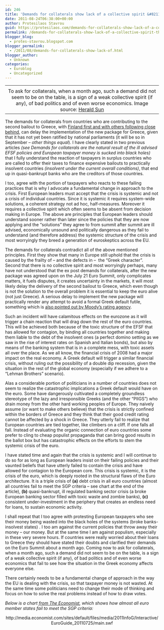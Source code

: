 ```yaml
---
id: 246
title: 'Demands for collaterals show lack of a collective spirit &#8211; This endangers the Euro'
date: 2011-08-24T06:38:00+00:00
author: Protesilaos Stavrou
guid: https://protesilaos.com/demands-for-collaterals-show-lack-of-a-collective-spirit-this-endangers-the-euro/
permalink: /demands-for-collaterals-show-lack-of-a-collective-spirit-this-endangers-the-euro/
blogger_blog:
  - protes-stavrou.blogspot.com
blogger_permalink:
  - /2011/08/demands-for-collaterals-show-lack-of.html
blogger_author:
  - Unknown
categories:
  - Euroblog
  - Uncategorized
---
```

<table align="center" cellpadding="0" cellspacing="0" class="tr-caption-container" style="margin-left: auto; margin-right: auto; text-align: center;">
  <tr>
    <td style="text-align: center;">
    </td>
  </tr>
  
  <tr>
    <td class="tr-caption" style="text-align: center;">
      To ask for collaterals, when a month ago, such a demand did not seem to be on the table, is a sign of a weak collective spirit (if any), of bad politics and of even worse economics. Image source: <a href="http://www.heraldsun.com.au/business/new-eu-rift-threatens-greece-aid/story-fn7j19iv-1226119141620">Herald Sun</a>
    </td>
  </tr>
</table>

The demands for collaterals from countries who are contributing to the second bailout to Greece, with [Finland first and with others following close behind](http://beyondbrussels.com/2011/08/daily-digest-slovakia-joins-finland-in-demand-of-collateral-in-greek-bailout/), can delay the implementation of the new package for Greece, given that it has not yet been ratified by national parliaments (it will be so in September &#8211; _other things equal_). I have clearly stated in two previous articles _(see Demands for collaterals are the natural result of the ill advised EFSF policies and European taxpayer money is sucked into black holes)_ that I fully understand the reaction of taxpayers in surplus countries who are called to offer their taxes to finance expensive bailouts to practically insolvent countries _(insolvent under the current overall conditions)_, that end up in quasi-bankrupt banks who are the creditors of those countries.

I too, agree with the portion of taxpayers who reacts to these failing practices that is why I advocate a fundamental change in approach to the crisis. First European leaders must accept that the crisis is systemic and not a crisis of individual countries. Since it is systemic it requires system-wide solutions, a coherent strategy not ad hoc, half-measures. Moreover it requires a collective spirit which often seems to be absent from decision making in Europe. The above are principles that European leaders should understand sooner rather than later since the policies that they are now applying and the &#8220;solutions&#8221; they agree to from summit after summit are ill advised, economically unsound and politically dangerous as they fail to understand (and therefore address) the systemic structure of the crisis and most worryingly they breed a generation of euroskeptics across the EU.

The demands for collaterals contradict all of the above mentioned principles. First they show that many in Europe still uphold that the crisis is caused by the frailty of &#8211; and the defects in &#8211;&nbsp; the &#8220;Greek character&#8221;. Second that there is no collective spirit and most worryingly perhaps, many have not understood that the ex post demands for collaterals, after the new package was agreed upon on the July 21 Euro Summit, only complicates matters, it fuels disputes, it creates uncertainty in the markets, it will most likely delay the delivery of the second bailout to Greece, which even though is not the solution to the overall problem it is essential to keep the euro alive (not just Greece). A serious delay to implement the new package will practically render any attempt to avoid a formal Greek default futile, something which is [also pointed out by Moody&#8217;s rating agency](http://www.publicserviceeurope.com/article/760/moodys-greek-collateral-deal-could-undermine-bail-out).

Such an incident will have calamitous effects on the eurozone as it will trigger a chain reaction that will drag down the rest of the euro countries. This will be achieved both because of the toxic structure of the EFSF that has allowed for contagion, by binding all countries together and making them liable to the debt of the insolvent ones (a perfect domino setting as we saw in the rise of interest rates on Spanish and Italian bonds), but also by means of the banking system that is in a complete mess, with toxic assets all over the place. As we all know, the financial crisis of 2008 had a major impact on the real economy. A Greek default will trigger a similar financial crisis, without ruling out the possibility of a double dip recession, given the situation in the rest of the global economy (especially if we adhere to a &#8220;Lehman Brothers&#8221; scenario).

Alas a considerable portion of politicians in a number of countries does not seem to realize the catastrophic implications a Greek default would have on the euro. Some have dangerously cultivated a completely groundless stereotype of the lazy and irresponsible Greeks (and the other &#8220;PIIGS&#8221;) who drain money from the other hard working peoples of Europe. They naively assume (or want to make others believe) that the crisis is strictly confined within the borders of Greece and they think that their good credit rating cannot be affected by a shock in Greece. They utterly fail to realize that European countries are tied together, like climbers on a cliff. If one falls all fall. Instead of evaluating the organic connection of euro countries some prefer to cling to cheap populist propaganda that can bring good results in the ballot box but has catastrophic effects on the efforts to stem the systemic crisis of the euro. 

I have stated time and again that the crisis is systemic and I will continue to do so for as long as European leaders insist on their failing policies and their vaunted beliefs that have utterly failed to contain the crisis and have allowed for contagion to the European core. This crisis is systemic, it is the crisis of the euro, which is deeply rooted in the structural flaws of the Euro architecture. It is a triple crisis of **(a)** debt crisis in all euro countries (almost all countries fail to meet the SGP criteria &#8211; see chart at the end of the article), **(b)** quasi-bankrupt, ill regulated banking sector crisis (a broke European banking sector filled with toxic waste and zombie banks), **(c)** consistent under-investment in the periphery that creates an endless need for loans, to sustain economic activity.

I shall repeat that I too agree with protesting European taxpayers who see their money being wasted into the black holes of the systems (broke banks-insolvest states) . I too am against the current policies that throw away their money &#8211; our money. But at the same time I am against populism, especially in these very severe hours. If countries were really worried about their loans to Greece they should have stated their doubts and clarified their demands on the Euro Summit about a month ago. Coming now to ask for collaterals, when a month ago, such a demand did not seem to be on the table, is a sign of a weak collective spirit (if any), of bad politics and of even worse economics that fail to see how the situation in the Greek economy affects everyone else.

There certainly needs to be a fundamental change of approach in the way the EU is dealing with the crisis, so that taxpayer money is not wasted. At the same time some politicians need to change their mode of thinking and focus on how to solve the real problems instead of how to draw votes.

_Below is a <a name="chart">chart</a> [from The Economist](http://www.economist.com/blogs/dailychart/2011/05/europes_economies), which shows how almost all euro member states fail to meet the SGP criteria:_

<center>
  http://media.economist.com/sites/default/files/media/2011InfoG/Interactive/EuroGuide_20110725/main.swf
</center>
